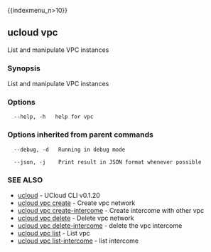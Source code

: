 {{indexmenu_n>10}}

## ucloud vpc

List and manipulate VPC instances

### Synopsis

List and manipulate VPC instances

### Options

```
  --help, -h   help for vpc 

```

### Options inherited from parent commands

```
  --debug, -d   Running in debug mode 

  --json, -j    Print result in JSON format whenever possible 

```

### SEE ALSO

* [ucloud](software/cli/cmd/ucloud)	 - UCloud CLI v0.1.20
* [ucloud vpc create](software/cli/cmd/ucloud/vpc/create)	 - Create vpc network
* [ucloud vpc create-intercome](software/cli/cmd/ucloud/vpc/create-intercome)	 - Create intercome with other vpc
* [ucloud vpc delete](software/cli/cmd/ucloud/vpc/delete)	 - Delete vpc network
* [ucloud vpc delete-intercome](software/cli/cmd/ucloud/vpc/delete-intercome)	 - delete the vpc intercome
* [ucloud vpc list](software/cli/cmd/ucloud/vpc/list)	 - List vpc
* [ucloud vpc list-intercome](software/cli/cmd/ucloud/vpc/list-intercome)	 - list intercome 

